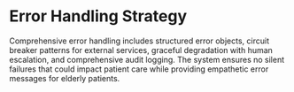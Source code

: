 # Error Handling Strategy

Comprehensive error handling includes structured error objects, circuit breaker patterns for external services, graceful degradation with human escalation, and comprehensive audit logging. The system ensures no silent failures that could impact patient care while providing empathetic error messages for elderly patients.
